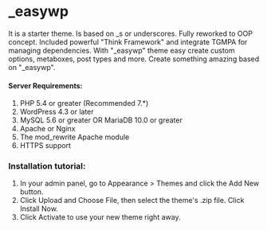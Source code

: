 # _easywp

It is a starter theme. Is based on _s or underscores. Fully reworked to OOP concept. Included powerful "Think Framework" and integrate TGMPA for managing dependencies. With "_easywp" theme easy create custom options, metaboxes, post types and more. Create something amazing based on "_easywp".

#### Server Requirements:

1. PHP 5.4 or greater (Recommended 7.*)
2. WordPress 4.3 or later
3. MySQL 5.6 or greater OR MariaDB 10.0 or greater
4. Apache or Nginx 
5. The mod_rewrite Apache module
6. HTTPS support

### Installation tutorial:

1. In your admin panel, go to Appearance > Themes and click the Add New button.
2. Click Upload and Choose File, then select the theme's .zip file. Click Install Now.
3. Click Activate to use your new theme right away.